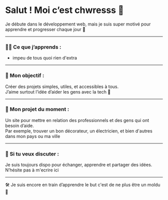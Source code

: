 # Salut ! Moi c’est chwresss 👋

Je débute dans le développement web, mais je suis super motivé pour apprendre et progresser chaque jour 💪

---

### 👨‍💻 Ce que j’apprends :
- impeu de tous quoi rien d'extra

---

### 🎯 Mon objectif :
Créer des projets simples, utiles, et accessibles à tous.  
J’aime surtout l’idée d’aider les gens avec la tech 🙌

---

### 🚧 Mon projet du moment :
Un site pour mettre en relation des professionnels et des gens qui ont besoin d’aide.  
Par exemple, trouver un bon décorateur, un électricien, et bien d'autres dans mon pays ou ma ville

---

### 💬 Si tu veux discuter :
Je suis toujours dispo pour échanger, apprendre et partager des idées.  
N’hésite pas à m'ecrire ici 

---

🛠️ Je suis encore en train d’apprendre le but c'est de ne plus être un moldu 🚀
